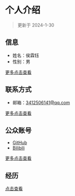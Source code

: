 # 个人介绍

> 更新于 2024-1-30

## 信息

- 姓名：侯霖钰
- 性别：男

[更多点击查看](./profile.md)

## 联系方式

- 邮箱：3412506141@qq.com

[更多点击查看](./contact.md)

## 公众账号

- [GitHub](https://github.com/AnistonH)
- [Bilibili](https://space.bilibili.com/527117890)

[更多点击查看](./account.md)

## 经历

[点击查看](./experience.md)
